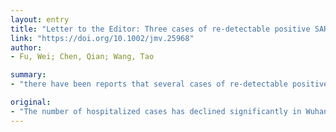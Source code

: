 ```yaml
---
layout: entry
title: "Letter to the Editor: Three cases of re-detectable positive SARS-CoV-2 RNA in recovered COVID-19 patients with antibodies"
link: "https://doi.org/10.1002/jmv.25968"
author:
- Fu, Wei; Chen, Qian; Wang, Tao

summary:
- "there have been reports that several cases of re-detectable positive SARS-CoV-2 RNA in recovered COVID-19 patients remained elusive. We report three confirmed cases of IgM was negative and IgG was positive before the first discharge. The role of antibodies in anti-SARS-coV-2 warrants further investigation. This article is protected by copyright. All rights reserved. It is necessary to quarantine patients for 14 days after discharge and warrants a further investigation into the number of hospitalized cases in recovered patients have declined significantly in Wuhan."

original:
- "The number of hospitalized cases has declined significantly in Wuhan. However, there have been reports that several cases of re-detectable positive SARS-CoV-2 RNA in recovered COVID-19 patients, the potential reasons of re-detectable positive patients remained elusive. Here, we report three confirmed cases of COVID-19 whose IgM was negative and IgG was positive before the first discharge, while nasopharyngeal swab test of SARS-CoV-2 RNA turned positive again during hotel isolation. In addition, all three cases presented negative results for IgM antibodies and positive results for IgG antibodies during re-admission period. These cases suggested that the reasons for re-detectable positive patients with profile of antibodies may be related to several factors. It is necessary to quarantine COVID-19 patients for 14 days after discharge, and the role of antibodies in anti-SARS-CoV-2 warrants further investigation. This article is protected by copyright. All rights reserved."
---
```


